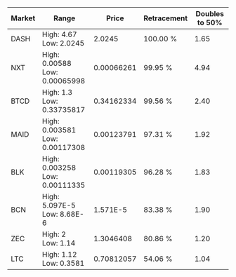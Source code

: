 | Market | Range | Price| Retracement | Doubles to 50% |
| --- | --- | --- | --- | --- |
| DASH | High: 4.67<br />Low: 2.0245 | 2.0245 | 100.00 % | 1.65 |
| NXT | High: 0.00588<br />Low: 0.00065998 | 0.00066261 | 99.95 % | 4.94 |
| BTCD | High: 1.3<br />Low: 0.33735817 | 0.34162334 | 99.56 % | 2.40 |
| MAID | High: 0.003581<br />Low: 0.00117308 | 0.00123791 | 97.31 % | 1.92 |
| BLK | High: 0.003258<br />Low: 0.00111335 | 0.00119305 | 96.28 % | 1.83 |
| BCN | High: 5.097E-5<br />Low: 8.68E-6 | 1.571E-5 | 83.38 % | 1.90 |
| ZEC | High: 2<br />Low: 1.14 | 1.3046408 | 80.86 % | 1.20 |
| LTC | High: 1.12<br />Low: 0.3581 | 0.70812057 | 54.06 % | 1.04 |
